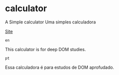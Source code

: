 # calculator
A Simple calculator
Uma simples calculadora

[Site](https://bonbj.github.io/calculator/)

    en
This calculator is for deep DOM studies.

    pt
Essa calculadora é para estudos de DOM aprofudado.